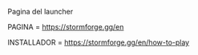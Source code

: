 Pagina del launcher

PAGINA = https://stormforge.gg/en

INSTALLADOR = https://stormforge.gg/en/how-to-play
